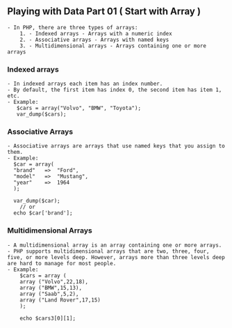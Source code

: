 ## Playing with Data Part 01 ( Start with Array )

    - In PHP, there are three types of arrays:
        1. - Indexed arrays - Arrays with a numeric index
        2. - Associative arrays - Arrays with named keys
        3. - Multidimensional arrays - Arrays containing one or more arrays

### Indexed arrays

    - In indexed arrays each item has an index number.
    - By default, the first item has index 0, the second item has item 1, etc.
    - Example:
       $cars = array("Volvo", "BMW", "Toyota");
       var_dump($cars);

### Associative Arrays

    - Associative arrays are arrays that use named keys that you assign to them.
    - Example:
      $car = array(
      "brand"   =>  "Ford",
      "model"   =>  "Mustang",
      "year"    =>  1964
      );

      var_dump($car);
        // or
      echo $car['brand'];

### Multidimensional Arrays

    - A multidimensional array is an array containing one or more arrays.
    - PHP supports multidimensional arrays that are two, three, four, five, or more levels deep. However, arrays more than three levels deep are hard to manage for most people.
    - Example:
        $cars = array (
        array ("Volvo",22,18),
        array ("BMW",15,13),
        array ("Saab",5,2),
        array ("Land Rover",17,15)
        );

        echo $cars3[0][1];
